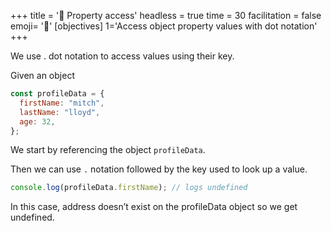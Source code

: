 +++
title = '🚪 Property access'
headless = true
time = 30
facilitation = false
emoji= '🧩'
[objectives]
    1='Access object property values with dot notation'
+++

We use . dot notation to access values using their key.

Given an object

```js
const profileData = {
  firstName: "mitch",
  lastName: "lloyd",
  age: 32,
};
```

We start by referencing the object `profileData`.

Then we can use `.` notation followed by the key used to look up a value.

```js
console.log(profileData.firstName); // logs undefined
```

In this case, address doesn’t exist on the profileData object so we get undefined.
